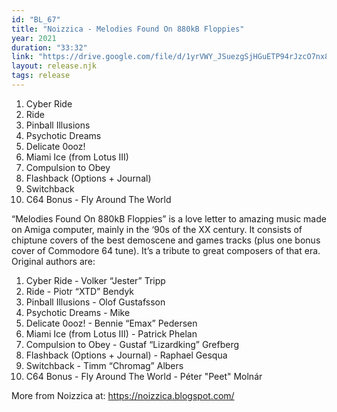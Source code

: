 ```yaml
---
id: "BL_67"
title: "Noizzica - Melodies Found On 880kB Floppies"
year: 2021
duration: "33:32"
link: "https://drive.google.com/file/d/1yrVWY_JSuezgSjHGuETP94rJzcO7nx8X/view?usp=sharing"
layout: release.njk
tags: release
---
```


01. Cyber Ride
02. Ride
03. Pinball Illusions
04. Psychotic Dreams
05. Delicate 0ooz!
06. Miami Ice (from Lotus III)
07. Compulsion to Obey
08. Flashback (Options + Journal)
09. Switchback
10. C64 Bonus - Fly Around The World

“Melodies Found On 880kB Floppies” is a love letter to amazing music made on Amiga computer, mainly in the ‘90s of the XX century. It consists of chiptune covers of the best demoscene and games tracks (plus one bonus cover of Commodore 64 tune). It’s a tribute to great composers of that era. Original authors are: 

01. Cyber Ride - Volker “Jester” Tripp
02. Ride - Piotr “XTD” Bendyk
03. Pinball Illusions - Olof Gustafsson
04. Psychotic Dreams - Mike
05. Delicate 0ooz! - Bennie “Emax” Pedersen
06. Miami Ice (from Lotus III) - Patrick Phelan
07. Compulsion to Obey - Gustaf “Lizardking” Grefberg
08. Flashback (Options + Journal) - Raphael Gesqua
09. Switchback - Timm “Chromag” Albers
10. C64 Bonus - Fly Around The World - Péter "Peet" Molnár

More from Noizzica at: https://noizzica.blogspot.com/